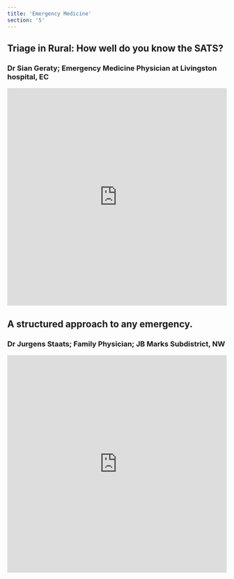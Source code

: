```yaml
---
title: 'Emergency Medicine'
section: '5'
---
```

## Triage in Rural: How well do you know the SATS? 
### Dr Sian Geraty; Emergency Medicine Physician at Livingston hospital, EC
<iframe width="100%" height="500" src="https://www.youtube.com/embed/TgEYKoyWub4" title="RO2022 Triage: Do you know your South African Triage Score? Dr Geraty" frameborder="0" allow="accelerometer; autoplay; clipboard-write; encrypted-media; gyroscope; picture-in-picture" allowfullscreen></iframe>

## A structured approach to any emergency. 
### Dr Jurgens Staats; Family Physician; JB Marks Subdistrict, NW
<iframe width="100%" height="500" src="https://www.youtube.com/embed/aFzyQs64Z9Y" title="RO2022 Standardised approach to an emergency Dr Staats" frameborder="0" allow="accelerometer; autoplay; clipboard-write; encrypted-media; gyroscope; picture-in-picture" allowfullscreen></iframe>

<!--
    This is a comment and is not displayed on the website. Do not alter this text between arrows (->).
    To change the content in this file, simply retype/ copy+paste any text above, as you would in a normal text file/ word document.

    Do not change the "title:" title, or the ---. Only change the text inside '' for that section.

    The hashtag ( # ) symbols followed by a space and then text show a heading. The more #s you have, the smaller/"less important" the heading. You can add up to 6 # but we suggest max 4 #. make sure each heading is on a separate line.

    <iframe> is the code for a youtube video. To link a youtube video, go onto youtube, right click on the video when watching it, and select **"Copy embed code"**, paste what you copied EXACTLY into the markdown file. OR, watch this tutorial: https://www.youtube.com/watch?v=vGHrJDmepI0 

    Please refer to the "HOW TO USE" or "HOW TO USE SHORT" files for more information.
 -->
